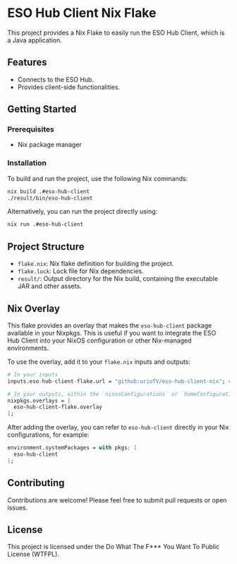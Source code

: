 # ESO Hub Client Nix Flake

This project provides a Nix Flake to easily run the ESO Hub Client, which is a Java application.

## Features
- Connects to the ESO Hub.
- Provides client-side functionalities.

## Getting Started

### Prerequisites
- Nix package manager

### Installation
To build and run the project, use the following Nix commands:
```bash
nix build .#eso-hub-client
./result/bin/eso-hub-client
```
Alternatively, you can run the project directly using:
```bash
nix run .#eso-hub-client
```

## Project Structure
- `flake.nix`: Nix flake definition for building the project.
- `flake.lock`: Lock file for Nix dependencies.
- `result/`: Output directory for the Nix build, containing the executable JAR and other assets.

## Nix Overlay
This flake provides an overlay that makes the `eso-hub-client` package available in your Nixpkgs. This is useful if you want to integrate the ESO Hub Client into your NixOS configuration or other Nix-managed environments.

To use the overlay, add it to your `flake.nix` inputs and outputs:

```nix
# In your inputs
inputs.eso-hub-client-flake.url = "github:urioTV/eso-hub-client-nix"; # Replace with the actual repository URL

# In your outputs, within the `nixosConfigurations` or `homeConfigurations` section
nixpkgs.overlays = [
  eso-hub-client-flake.overlay
];
```

After adding the overlay, you can refer to `eso-hub-client` directly in your Nix configurations, for example:

```nix
environment.systemPackages = with pkgs; [
  eso-hub-client
];
```

## Contributing
Contributions are welcome! Please feel free to submit pull requests or open issues.

## License
This project is licensed under the Do What The F*** You Want To Public License (WTFPL).
